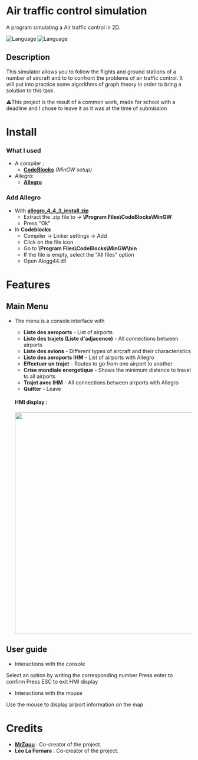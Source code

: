 # Air traffic control simulation
A program simulating a Air traffic control in 2D. 

![Language](https://img.shields.io/badge/Language-C%2B%2B-0052cf)
![Language](https://img.shields.io/badge/Allegro-02A9FF?style=logo=Allegro&logoColor=white)

##  Description
This simulator allows you to follow the flights and ground stations of a number of aircraft and to 
to confront the problems of air traffic control. It will put into practice some algorithms of 
graph theory in order to bring a solution to this task.


⚠️This project is the result of a common work, made for school with a deadline and I chose to leave it as it was at the time of submission

# Install
### What I used
* A compiler :
    * **[CodeBlocks](http://www.codeblocks.org/downloads/binaries/)** *(MinGW setup)*
* Allegro:
    * **[Allegro](https://github.com/MrZouu/Saboteur/blob/main/allegro_4_4_3_install.zip)**
### Add Allegro
* With **[allegro_4_4_3_install.zip](https://github.com/MrZouu/Saboteur/blob/main/allegro_4_4_3_install.zip)**
  * Extract the .zip file to -> **\Program Files\CodeBlocks\MinGW**
  * Press "Ok"
* In **Codeblocks**
  * Compiler -> Linker settings -> Add
  * Click on the file icon
  * Go to **\Program Files\CodeBlocks\MinGW\bin**
  * If the file is empty, select the "All files" option
  * Open Alegg44.dll

# Features
## Main Menu
* The menu is a console interface with
   * **Liste des aeroports** - List of airports
   * **Liste des trajets (Liste d'adjacence)** - All connections between airports
   * **Liste des avions** - Different types of aircraft and their characteristics
   * **Liste des aeroports IHM** - List of airports with Allegro
   * **Effectuer un trajet** - Routes to go from one airport to another
   * **Crise mondiale energetique** - Shows the minimum distance to travel to all airports
   * **Trajet avec IHM** - All connections between airports with Allegro
   * **Quitter** - Leave
   
   #### HMI display :
   <p align="center">
	<img src="https://imgur.com/VacoAfL.png" width="600">
   </p>
   
##  User guide
* Interactions with the console

Select an option by writing the corresponding number
Press enter to confirm
Press ESC to exit HMI display

* Interactions with the mouse

Use the mouse to display airport information on the map

#  Credits
* [**MrZouu**](https://github.com/MrZouu) : Co-creator of the project. 
* **Léo La Fornara** : Co-creator of the project.

